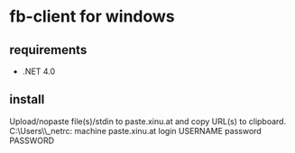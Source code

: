# fb-client for windows
## requirements
* .NET 4.0 

## install
Upload/nopaste file(s)/stdin to paste.xinu.at and copy URL(s) to clipboard.
 C:\Users\\<username>\\_netrc: machine paste.xinu.at login USERNAME password PASSWORD